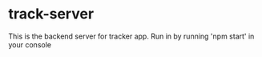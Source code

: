 # track-server
This is the backend server for tracker app. Run in by running 'npm start' in your console
